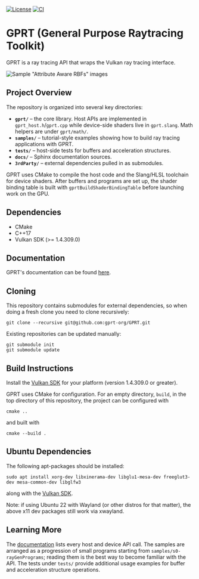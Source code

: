 
[![License](https://img.shields.io/badge/license-MIT-green)](https://opensource.org/licenses/MIT)
[![CI](https://github.com/gprt-org/GPRT/actions/workflows/ci.yml/badge.svg)](https://github.com/gprt-org/GPRT/actions/workflows/ci.yml)

# GPRT (General Purpose Raytracing Toolkit)
GPRT is a ray tracing API that wraps the Vulkan ray tracing interface.

![Sample "Attribute Aware RBFs" images](docs/source/images/papers/vis2023.jpg)

## Project Overview

The repository is organized into several key directories:

- **`gprt/`** – the core library. Host APIs are implemented in
  `gprt_host.h`/`gprt.cpp` while device-side shaders live in
  `gprt.slang`.  Math helpers are under `gprt/math/`.
- **`samples/`** – tutorial-style examples showing how to build ray
  tracing applications with GPRT.
- **`tests/`** – host-side tests for buffers and acceleration
  structures.
- **`docs/`** – Sphinx documentation sources.
- **`3rdParty/`** – external dependencies pulled in as submodules.

GPRT uses CMake to compile the host code and the Slang/HLSL toolchain
for device shaders. After buffers and programs are set up, the shader
binding table is built with `gprtBuildShaderBindingTable` before
launching work on the GPU.

## Dependencies

  - CMake
  - C++17
  - Vulkan SDK (>= 1.4.309.0)

## Documentation
GPRT's documentation can be found [here](https://gprt-org.github.io/GPRT/).

## Cloning
This repository contains submodules for external dependencies, so when doing a fresh clone you need to clone recursively:

```
git clone --recursive git@github.com:gprt-org/GPRT.git
```

Existing repositories can be updated manually:

```
git submodule init
git submodule update
```

## Build Instructions

Install the [Vulkan SDK](https://vulkan.lunarg.com/) for your platform (version 1.4.309.0 or greater).

GPRT uses CMake for configuration. For an empty directory, `build`, in the top
directory of this repository, the project can be configured with

```shell
cmake ..
```

and built with

```shell
cmake --build .
```

## Ubuntu Dependencies

The following apt-packages should be installed:

```shell
sudo apt install xorg-dev libxinerama-dev libglu1-mesa-dev freeglut3-dev mesa-common-dev libglfw3
```

along with the [Vulkan SDK](https://vulkan.lunarg.com/doc/view/latest/linux/getting_started_ubuntu.html).

Note: if using Ubuntu 22 with Wayland (or other distros for that matter), the above x11 dev packages still work via xwayland.

## Learning More

The [documentation](https://gprt-org.github.io/GPRT/) lists every host
and device API call. The samples are arranged as a progression of small
programs starting from `samples/s0-rayGenPrograms`; reading them is the
best way to become familiar with the API. The tests under `tests/`
provide additional usage examples for buffer and acceleration structure
operations.
